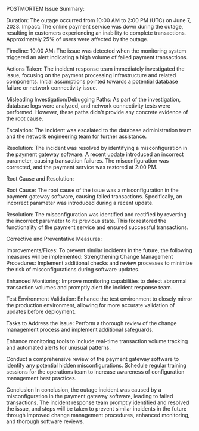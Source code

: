 POSTMORTEM
Issue Summary:


Duration: The outage occurred from 10:00 AM to 2:00 PM (UTC) on June 7, 2023.
Impact: The online payment service was down during the outage, resulting in customers experiencing an inability to complete transactions. Approximately 25% of users were affected by the outage.

Timeline:
10:00 AM: The issue was detected when the monitoring system triggered an alert indicating a high volume of failed payment transactions.

Actions Taken: The incident response team immediately investigated the issue, focusing on the payment processing infrastructure and related components. Initial assumptions pointed towards a potential database failure or network connectivity issue.

Misleading Investigation/Debugging Paths: As part of the investigation, database logs were analyzed, and network connectivity tests were performed. However, these paths didn't provide any concrete evidence of the root cause.


Escalation: The incident was escalated to the database administration team and the network engineering team for further assistance.

Resolution: The incident was resolved by identifying a misconfiguration in the payment gateway software. A recent update introduced an incorrect parameter, causing transaction failures. The misconfiguration was corrected, and the payment service was restored at 2:00 PM.

Root Cause and Resolution:

Root Cause: The root cause of the issue was a misconfiguration in the payment gateway software, causing failed transactions. Specifically, an incorrect parameter was introduced during a recent update.

Resolution: The misconfiguration was identified and rectified by reverting the incorrect parameter to its previous state. This fix restored the functionality of the payment service and ensured successful transactions.

Corrective and Preventative Measures:

Improvements/Fixes: To prevent similar incidents in the future, the following measures will be implemented:
Strengthening Change Management Procedures: Implement additional checks and review processes to minimize the risk of misconfigurations during software updates.

Enhanced Monitoring: Improve monitoring capabilities to detect abnormal transaction volumes and promptly alert the incident response team.

Test Environment Validation: Enhance the test environment to closely mirror the production environment, allowing for more accurate validation of updates before deployment.

Tasks to Address the Issue:
Perform a thorough review of the change management process and implement additional safeguards.

Enhance monitoring tools to include real-time transaction volume tracking and automated alerts for unusual patterns.

Conduct a comprehensive review of the payment gateway software to identify any potential hidden misconfigurations.
Schedule regular training sessions for the operations team to increase awareness of configuration management best practices.

Conclusion
In conclusion, the outage incident was caused by a misconfiguration in the payment gateway software, leading to failed transactions. The incident response team promptly identified and resolved the issue, and steps will be taken to prevent similar incidents in the future through improved change management procedures, enhanced monitoring, and thorough software reviews.

